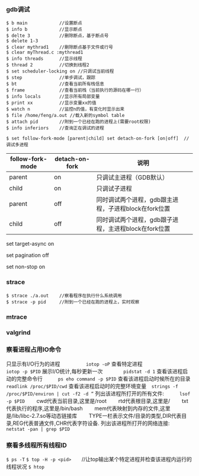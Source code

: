 ### gdb调试

```
$ b main            //设置断点
$ info b            //显示断点
$ delte 3           //删除断点，基于断点号
$ delete 1-3
$ clear mythrad1    //删除断点基于文件或行号
$ clear myThread.c :mythread1
$ info threads      //显示线程
$ thread 2          //切换到线程2
$ set scheduler-locking on //只调试当前线程
$ step              //单步调试，跟踪
$ bt                //查看当前所有栈信息
$ frame             //查看当前栈（当前执行的源码在哪一行）
$ info locals       //显示所有局部变量
$ print xx          //显示变量xx的值 
$ watch n           //监控n的值，有变化时显示出来
$ file /home/feng/a.out //载入新的symbol table
$ attach pid        //附到一个已经在跑的进程上(需要root权限)
$ info inferiors    //查询正在调试的进程
```

```
$ set follow-fork-mode [parent|child] set detach-on-fork [on|off]  //调试多进程
```

| follow-fork-mode | detach-on-fork | 说明                                                 |
| ---------------- | -------------- | ---------------------------------------------------- |
| parent           | on             | 只调试主进程（GDB默认）                              |
| child            | on             | 只调试子进程                                         |
| parent           | off            | 同时调试两个进程，gdb跟主进程，子进程block在fork位置 |
| child            | off            | 同时调试两个进程，gdb跟子进程，主进程block在fork位置 |

set target-async on

set pagination off

set non-stop on

### strace

```
$ strace ./a.out    //察看程序在执行什么系统调用
$ strace -p pid     //附到一个已经在跑的进程上，实时观察
```

### mtrace

### valgrind

### 察看进程占用IO命令

只显示有I/O行为的进程　　　　　`iotop -oP`
查看特定进程　　　　　　　　　　`iotop -p $PID`
展示I/O统计,每秒更新一次　　　　`pidstat -d 1` 
查看该进程启动的完整命令行　　　`ps eho command -p $PID`
查看该进程启动时候所在的目录　　`readlink /proc/$PID/cwd`
查看该进程启动时的完整环境变量　`strings -f /proc/$PID/environ | cut -f2 -d ”`
列出该进程所打开的所有文件:　　　`lsof -p $PID`
　　cwd代表当前目录,这里是/root
　　rtd代表根目录,这里是/
　　txt代表执行的程序,这里是/bin/bash
　　mem代表映射到内存的文件,这里是/lib/libc-2.7.so等动态链接库
　　TYPE一栏表示文件/目录的类型,DIR代表目录,REG代表普通文件,CHR代表字符设备.
列出该进程所打开的网络连接:　　　`netstat -pan | grep $PID`

### 察看多线程所有线程ID

`$ ps -T`
`$ top -H -p <pid>`　　//让top输出某个特定进程并检查该进程内运行的线程状况
`$ htop`